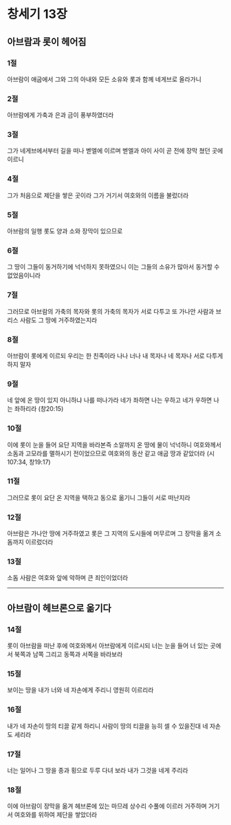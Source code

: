# 창세기 13장

## 아브람과 롯이 헤어짐

### 1절
아브람이 애굽에서 그와 그의 아내와 모든 소유와 롯과 함께 네게브로 올라가니

### 2절
아브람에게 가축과 은과 금이 풍부하였더라

### 3절
그가 네게브에서부터 길을 떠나 벧엘에 이르며 벧엘과 아이 사이 곧 전에 장막 쳤던 곳에 이르니

### 4절
그가 처음으로 제단을 쌓은 곳이라 그가 거기서 여호와의 이름을 불렀더라

### 5절
아브람의 일행 롯도 양과 소와 장막이 있으므로

### 6절
그 땅이 그들이 동거하기에 넉넉하지 못하였으니 이는 그들의 소유가 많아서 동거할 수 없었음이니라

### 7절
그러므로 아브람의 가축의 목자와 롯의 가축의 목자가 서로 다투고 또 가나안 사람과 브리스 사람도 그 땅에 거주하였는지라

### 8절
아브람이 롯에게 이르되 우리는 한 친족이라 나나 너나 내 목자나 네 목자나 서로 다투게 하지 말자

### 9절
네 앞에 온 땅이 있지 아니하냐 나를 떠나가라 네가 좌하면 나는 우하고 네가 우하면 나는 좌하리라 (창20:15)

### 10절
이에 롯이 눈을 들어 요단 지역을 바라본즉 소알까지 온 땅에 물이 넉넉하니 여호와께서 소돔과 고모라를 멸하시기 전이었으므로 여호와의 동산 같고 애굽 땅과 같았더라 (시107:34, 창19:17)

### 11절
그러므로 롯이 요단 온 지역을 택하고 동으로 옮기니 그들이 서로 떠난지라

### 12절
아브람은 가나안 땅에 거주하였고 롯은 그 지역의 도시들에 머무르며 그 장막을 옮겨 소돔까지 이르렀더라

### 13절
소돔 사람은 여호와 앞에 악하며 큰 죄인이었더라

---

## 아브람이 헤브론으로 옮기다

### 14절
롯이 아브람을 떠난 후에 여호와께서 아브람에게 이르시되 너는 눈을 들어 너 있는 곳에서 북쪽과 남쪽 그리고 동쪽과 서쪽을 바라보라

### 15절
보이는 땅을 내가 너와 네 자손에게 주리니 영원히 이르리라

### 16절
내가 네 자손이 땅의 티끌 같게 하리니 사람이 땅의 티끌을 능히 셀 수 있을진대 네 자손도 세리라

### 17절
너는 일어나 그 땅을 종과 횡으로 두루 다녀 보라 내가 그것을 네게 주리라

### 18절
이에 아브람이 장막을 옮겨 헤브론에 있는 마므레 상수리 수풀에 이르러 거주하며 거기서 여호와를 위하여 제단을 쌓았더라

